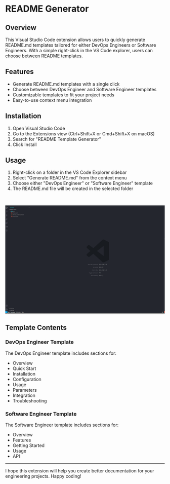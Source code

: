 # README Generator

## Overview

This Visual Studio Code extension allows users to quickly generate README.md templates tailored for either DevOps Engineers or Software Engineers. With a simple right-click in the VS Code explorer, users can choose between README templates.

## Features

- Generate README.md templates with a single click
- Choose between DevOps Engineer and Software Engineer templates
- Customizable templates to fit your project needs
- Easy-to-use context menu integration

## Installation
1. Open Visual Studio Code
2. Go to the Extensions view (Ctrl+Shift+X or Cmd+Shift+X on macOS)
3. Search for "README Template Generator"
4. Click Install

## Usage

1. Right-click on a folder in the VS Code Explorer sidebar
2. Select "Generate README.md" from the context menu
3. Choose either "DevOps Engineer" or "Software Engineer" template
4. The README.md file will be created in the selected folder

<br>

![alt text](Animation.gif)



## Template Contents

### DevOps Engineer Template

The DevOps Engineer template includes sections for:

- Overview
- Quick Start
- Installation
- Configuration
- Usage
- Parameters
- Integration
- Troubleshooting

### Software Engineer Template

The Software Engineer template includes sections for:

- Overview
- Features
- Getting Started
- Usage
- API

---

I hope this extension will help you create better documentation for your engineering projects. Happy coding!

